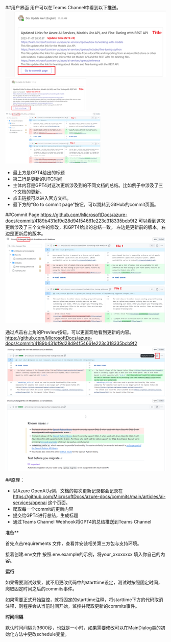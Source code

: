 ##用户界面
用户可以在Teams Channel中看到以下推送。
![Message UI](/images/message_ui.jpg)
<img src="/images/message_ui.jpg" alt="Example Image" width="50%" height="50%">
<img src="/images/commit_page.jpg" alt="image" width="300" height="auto">
- 最上方是GPT4给出的标题
- 第二行是更新的UTC时间
- 主体内容是GPT4对这次更新涉及到的不同文档的总结。比如例子中涉及了三个文档的更新。
- 点击链接可以进入官方文档。
- 最下方的“Go to commit page”按钮，可以跳转到GitHub的commit页面。

##Commit Page
https://github.com/MicrosoftDocs/azure-docs/commit/4189b431df9d28d94f54661e223c318335bcb9f2 
可以看到这次更新涉及了三个文件的修改，和GPT4给出的总结一致。
左边是更新前的版本，右边是更新后的版本。
![Commit Page](/images/commit_page.jpg)

通过点击右上角的Preview按钮，可以更直观地看到更新的内容。
https://github.com/MicrosoftDocs/azure-docs/commit/4189b431df9d28d94f54661e223c318335bcb9f2
![preview_button](/images/preview_button.jpg)
![preview_ui](/images/preview_ui.jpg)

##原理：
- 以Azure OpenAI为例，文档的每次更新记录都会记录在 https://github.com/MicrosoftDocs/azure-docs/commits/main/articles/ai-services/openai 这个页面。
- 爬取每一个commit的更新内容
- 提交给GPT4进行总结，生成标题
- 通过Teams Channel Webhook将GPT4的总结推送到Teams Channel



准备**

首先点击requirements 文件，查看并安装相关第三方包与支持环境。

接着创建.env文件 按照.env.example的示例，将your_xxxxxxxx 填入你自己的内容。

**运行**

如果需要测试效果，就不用更改代码中的starttime设定，测试时按照固定时间，爬取固定时间之后的commits事件。

如果需要正式开始监控，就将固定的starttime注释，将starttime下方的代码取消注释，则程序会从当前时间开始，监控并爬取更新的commits事件。

**时间间隔**

默认时间间隔为3600秒，也就是一小时，如果需要修改可以在MainDialog类的初始化方法中更改schedule变量。

